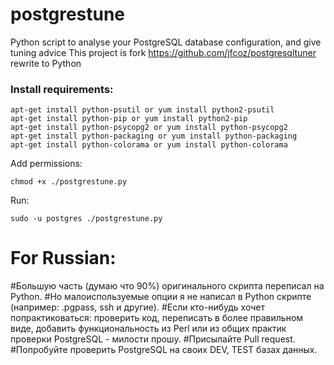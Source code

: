 # postgrestune
Python script to analyse your PostgreSQL database configuration, and give tuning advice
This project is fork https://github.com/jfcoz/postgresqltuner rewrite to Python

### Install requirements: ###
```
apt-get install python-psutil or yum install python2-psutil
apt-get install python-pip or yum install python2-pip
apt-get install python-psycopg2 or yum install python-psycopg2
apt-get install python-packaging or yum install python-packaging
apt-get install python-colorama or yum install python-colorama
```
Add permissions:
```
chmod +x ./postgrestune.py
```
Run:
```
sudo -u postgres ./postgrestune.py
```

# For Russian:
#Большую часть (думаю что 90%) оригинального скрипта переписал на Python.
#Но малоиспользуемые опции я не написал в Python скрипте (например: .pgpass, ssh и другие).
#Если кто-нибудь хочет попрактиковаться: проверить код, переписать в более правильном виде, добавить функциональность из Perl или из общих практик проверки PostgreSQL - милости прошу.
#Присылайте Pull request.
#Попробуйте проверить PostgreSQL на своих DEV, TEST базах данных.
